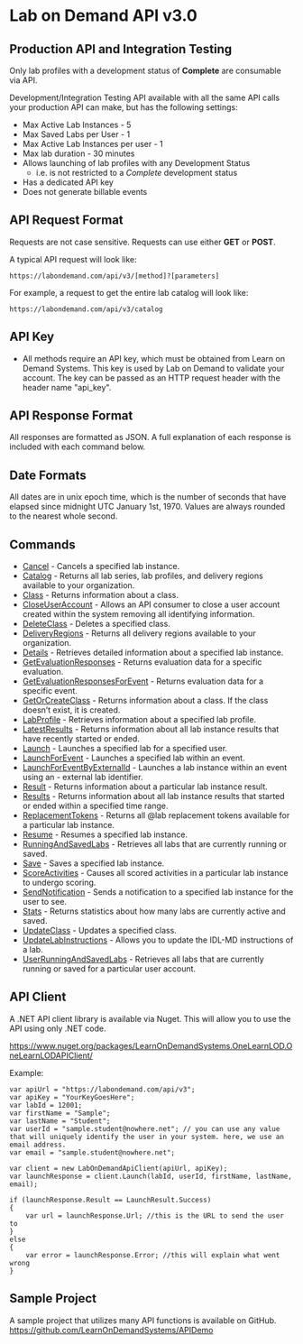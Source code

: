 # Lab on Demand API v3.0

## Production API and Integration Testing

Only lab profiles with a development status of **Complete** are consumable  via API. 

Development/Integration Testing API available with all the same API calls your production API can make, but has the following settings:
- Max Active Lab Instances - 5
- Max Saved Labs per User - 1
- Max Active Lab Instances per user - 1
- Max lab duration - 30 minutes
- Allows launching of lab profiles with any Development Status
    - i.e. is not restricted to a _Complete_ development status
- Has a dedicated API key
- Does not generate billable events

## API Request Format

Requests are not case sensitive. Requests can use either **GET** or **POST**. 

A typical API request will look like:

`https://labondemand.com/api/v3/[method]?[parameters]`

For example, a request to get the entire lab catalog will look like:

`https://labondemand.com/api/v3/catalog`

## API Key
- All methods require an API key, which must be obtained from Learn on Demand Systems. This key is used by Lab on Demand to validate your account. The key can be passed as an HTTP request header with the header name "api_key".

## API Response Format

All responses are formatted as JSON. A full explanation of each response is included with each command below.

## Date Formats

All dates are in unix epoch time, which is the number of seconds that have elapsed since midnight UTC January 1st, 1970. Values are always rounded to the nearest whole second.

## Commands
- [Cancel](lod-api-cancel.md) - Cancels a specified lab instance.
- [Catalog](lod-api-catalog.md) - Returns all lab series, lab profiles, and delivery regions available to your organization.
- [Class](lod-api-class.md) - Returns information about a class.
- [CloseUserAccount](lod-api-close-user-account.md) - Allows an API consumer to close a user account created within the system removing all identifying information.
- [DeleteClass](lod-api-delete-class.md) - Deletes a specified class.
- [DeliveryRegions](lod-api-delivery-regions.md) - Returns all delivery regions available to your organization.
- [Details](lod-api-details.md) - Retrieves detailed information about a specified lab instance.
- [GetEvaluationResponses](lod-api-get-evaluations-responses.md) - Returns evaluation data for a specific evaluation.
- [GetEvaluationResponsesForEvent](lod-api-get-evaluations-responses-for-event.md) - Returns evaluation data for a specific event.
- [GetOrCreateClass](lod-api-get-or-create-class.md) - Returns information about a class. If the class doesn’t exist, it is created.
- [LabProfile](lod-api-lab-profile.md) - Retrieves information about a specified lab profile.
- [LatestResults](lod-api-latest-results.md) - Returns information about all lab instance results that have recently started or ended.
- [Launch](lod-api-launch.md) - Launches a specified lab for a specified user.
- [LaunchForEvent](lod-api-launch-for-event.md) - Launches a specified lab within an event.
- [LaunchForEventByExternalId](lod-api-launch-for-event-by-external-id.md) - Launches a lab instance within an event using an - external lab identifier.
- [Result](lod-api-result.md) - Returns information about a particular lab instance result.
- [Results](lod-api-results.md) - Returns information about all lab instance results that started or ended within a specified time range.
- [ReplacementTokens](lod-api-replacementtokens.md) - Returns all @lab replacement tokens available for a particular lab instance.
- [Resume](lod-api-resume.md) - Resumes a specified lab instance.
- [RunningAndSavedLabs](lod-api-running-and-saved-labs.md) - Retrieves all labs that are currently running or saved.
- [Save](lod-api-save.md) - Saves a specified lab instance.
- [ScoreActivities](lod-api-score-activities.md) - Causes all scored activities in a particular lab instance to undergo scoring.
- [SendNotification](lod-api-send-notification.md) - Sends a notification to a specified lab instance for the user to see.
- [Stats](lod-api-stats.md) - Returns statistics about how many labs are currently active and saved.
- [UpdateClass](lod-api-update-class.md) - Updates a specified class.
- [UpdateLabInstructions](lod-api-update-lab-instructions.md) - Allows you to update the IDL-MD instructions of a lab.
- [UserRunningAndSavedLabs](lod-api-user-running-and-saved-labs.md) - Retrieves all labs that are currently running or saved for a particular user account.


## API Client
A .NET API client library is available via Nuget. This will allow you to use the API using only .NET code. 

https://www.nuget.org/packages/LearnOnDemandSystems.OneLearnLOD.OneLearnLODAPIClient/ 

Example:

```linenums
var apiUrl = "https://labondemand.com/api/v3";
var apiKey = "YourKeyGoesHere";
var labId = 12001; 
var firstName = "Sample";
var lastName = "Student";
var userId = "sample.student@nowhere.net"; // you can use any value that will uniquely identify the user in your system. here, we use an email address.
var email = "sample.student@nowhere.net";

var client = new LabOnDemandApiClient(apiUrl, apiKey);
var launchResponse = client.Launch(labId, userId, firstName, lastName, email);

if (launchResponse.Result == LaunchResult.Success)
{
    var url = launchResponse.Url; //this is the URL to send the user to
}
else
{
    var error = launchResponse.Error; //this will explain what went wrong
}
```

## Sample Project
A sample project that utilizes many API functions is available on GitHub. https://github.com/LearnOnDemandSystems/APIDemo
